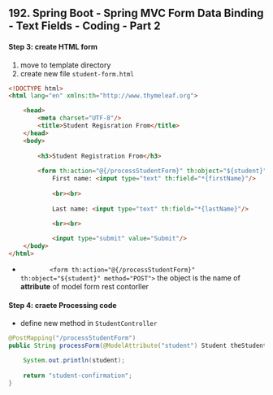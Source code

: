 ## 192. Spring Boot - Spring MVC Form Data Binding - Text Fields - Coding - Part 2

#### Step 3: create HTML form
1. move to template directory 
2. create new file `student-form.html`

```html
<!DOCTYPE html>
<html lang="en" xmlns:th="http://www.thymeleaf.org">

    <head>
        <meta charset="UTF-8"/>
        <title>Student Regisration From</title>
    </head>
    <body>
    
        <h3>Student Registration From</h3>
    
        <form th:action="@{/processStudentForm}" th:object="${student}" method="POST">
            First name: <input type="text" th:field="*{firstName}"/>
            
            <br><br>
    
            Last name: <input type="text" th:field="*{lastName}"/>

            <br><br>
            
            <input type="submit" value="Submit"/> 
    </body>
</html>
```
* `        <form th:action="@{/processStudentForm}" th:object="${student}" method="POST">` the object is the name of **attribute** of model form rest contorller

#### Step 4: craete Processing code 
* define new method in `StudentController`

```java
@PostMapping("/processStudentForm")
public String processForm(@ModelAttribute("student") Student theStudent) {

    System.out.println(student);
    
    return "student-confirmation"; 
}
```